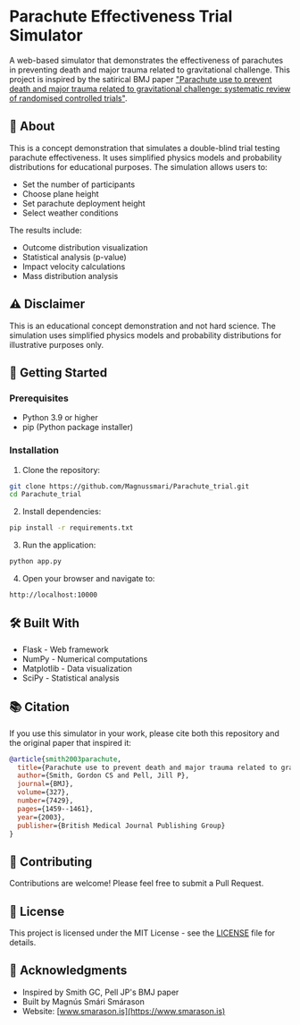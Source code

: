 # Parachute Effectiveness Trial Simulator

A web-based simulator that demonstrates the effectiveness of parachutes in preventing death and major trauma related to gravitational challenge. This project is inspired by the satirical BMJ paper ["Parachute use to prevent death and major trauma related to gravitational challenge: systematic review of randomised controlled trials"](https://pubmed.ncbi.nlm.nih.gov/14684649/).

## 🎯 About

This is a concept demonstration that simulates a double-blind trial testing parachute effectiveness. It uses simplified physics models and probability distributions for educational purposes. The simulation allows users to:

- Set the number of participants
- Choose plane height
- Set parachute deployment height
- Select weather conditions

The results include:
- Outcome distribution visualization
- Statistical analysis (p-value)
- Impact velocity calculations
- Mass distribution analysis

## ⚠️ Disclaimer

This is an educational concept demonstration and not hard science. The simulation uses simplified physics models and probability distributions for illustrative purposes only.

## 🚀 Getting Started

### Prerequisites

- Python 3.9 or higher
- pip (Python package installer)

### Installation

1. Clone the repository:
```bash
git clone https://github.com/Magnussmari/Parachute_trial.git
cd Parachute_trial
```

2. Install dependencies:
```bash
pip install -r requirements.txt
```

3. Run the application:
```bash
python app.py
```

4. Open your browser and navigate to:
```
http://localhost:10000
```

## 🛠️ Built With

- Flask - Web framework
- NumPy - Numerical computations
- Matplotlib - Data visualization
- SciPy - Statistical analysis

## 📚 Citation

If you use this simulator in your work, please cite both this repository and the original paper that inspired it:

```bibtex
@article{smith2003parachute,
  title={Parachute use to prevent death and major trauma related to gravitational challenge: systematic review of randomised controlled trials},
  author={Smith, Gordon CS and Pell, Jill P},
  journal={BMJ},
  volume={327},
  number={7429},
  pages={1459--1461},
  year={2003},
  publisher={British Medical Journal Publishing Group}
}
```

## 👥 Contributing

Contributions are welcome! Please feel free to submit a Pull Request.

## 📄 License

This project is licensed under the MIT License - see the [LICENSE](LICENSE) file for details.

## 🙏 Acknowledgments

- Inspired by Smith GC, Pell JP's BMJ paper
- Built by Magnús Smári Smárason
- Website: [www.smarason.is](https://www.smarason.is)
